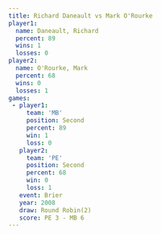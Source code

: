 ```yaml
---
title: Richard Daneault vs Mark O'Rourke
player1:                 
  name: Daneault, Richard
  percent: 89            
  wins: 1                
  losses: 0              
player2:                 
  name: O'Rourke, Mark   
  percent: 68            
  wins: 0                
  losses: 1              
games:
 - player1:          
     team: 'MB'      
     position: Second
     percent: 89     
     win: 1          
     loss: 0         
   player2:          
     team: 'PE'      
     position: Second
     percent: 68     
     win: 0          
     loss: 1         
   event: Brier        
   year: 2008          
   draw: Round Robin(2)
   score: PE 3 - MB 6  
---
```

